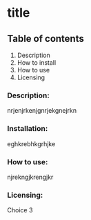 # title 
## Table of contents
1. Description
2. How to install
3. How to use
4. Licensing

### Description:
nrjenjrkenjgnrjekgnejrkn

### Installation:
eghkrebhkgrhjke

### How to use:
njrekngjkrengjkr

### Licensing:
Choice 3
    